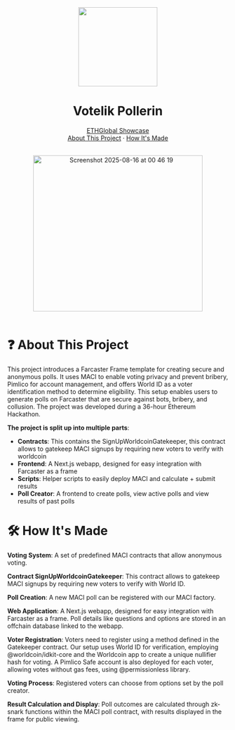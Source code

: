 <div align="center">
	<img src="https://em-content.zobj.net/source/apple/391/bar-chart_1f4ca.png" align="center" width=180 heihgt=180/>
  <h1>Votelik Pollerin</h1>
	<p align="center">
    <a href="https://ethglobal.com/showcase/votelik-pollerin-u0dcs">ETHGlobal Showcase</a>
		<br/>
		<a href="#question-about-this-project">About This Project</a>
		·
		<a href="#hammer_and_wrench-how-its-made">How It's Made</a>
  	</p>
	<br/>
</div>

<div align="center">
	<img width="386" height="355" alt="Screenshot 2025-08-16 at 00 46 19" src="https://github.com/user-attachments/assets/214b02af-6edf-4f8d-ae51-54c325b2542d" />
</div>

<br/>

# :question: About This Project
This project introduces a Farcaster Frame template for creating secure and anonymous polls. It uses MACI to enable voting privacy and prevent bribery, Pimlico for account management, and offers World ID as a voter identification method to determine eligibility.
This setup enables users to generate polls on Farcaster that are secure against bots, bribery, and collusion. The project was developed during a 36-hour Ethereum Hackathon.

**The project is split up into multiple parts**:
- **Contracts**: This contains the SignUpWorldcoinGatekeeper, this contract allows to gatekeep MACI signups by requiring new voters to verify with worldcoin
- **Frontend**: A Next.js webapp, designed for easy integration with Farcaster as a frame
- **Scripts**: Helper scripts to easily deploy MACI and calculate + submit results
- **Poll Creator**: A frontend to create polls, view active polls and view results of past polls

# :hammer_and_wrench: How It's Made
**Voting System**: A set of predefined MACI contracts that allow anonymous voting.

**Contract SignUpWorldcoinGatekeeper**: This contract allows to gatekeep MACI signups by requiring new voters to verify with World ID.

**Poll Creation**: A new MACI poll can be registered with our MACI factory.

**Web Application**: A Next.js webapp, designed for easy integration with Farcaster as a frame. Poll details like questions and options are stored in an offchain database linked to the webapp.

**Voter Registration**: Voters need to register using a method defined in the Gatekeeper contract. Our setup uses World ID for verification, employing @worldcoin/idkit-core and the Worldcoin app to create a unique nullifier hash for voting. A Pimlico Safe account is also deployed for each voter, allowing votes without gas fees, using @permissionless library.

**Voting Process**: Registered voters can choose from options set by the poll creator.

**Result Calculation and Display**: Poll outcomes are calculated through zk-snark functions within the MACI poll contract, with results displayed in the frame for public viewing.
